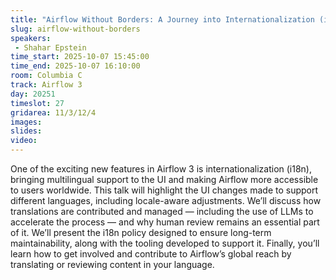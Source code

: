 ```yaml
---
title: "Airflow Without Borders: A Journey into Internationalization (i18n)"
slug: airflow-without-borders
speakers:
 - Shahar Epstein
time_start: 2025-10-07 15:45:00
time_end: 2025-10-07 16:10:00
room: Columbia C
track: Airflow 3
day: 20251
timeslot: 27
gridarea: 11/3/12/4
images: 
slides:
video: 
---
```


One of the exciting new features in Airflow 3 is internationalization (i18n), bringing multilingual support to the UI and making Airflow more accessible to users worldwide. This talk will highlight the UI changes made to support different languages, including locale-aware adjustments. We’ll discuss how translations are contributed and managed — including the use of LLMs to accelerate the process — and why human review remains an essential part of it. We’ll present the i18n policy designed to ensure long-term maintainability, along with the tooling developed to support it. Finally, you’ll learn how to get involved and contribute to Airflow’s global reach by translating or reviewing content in your language.